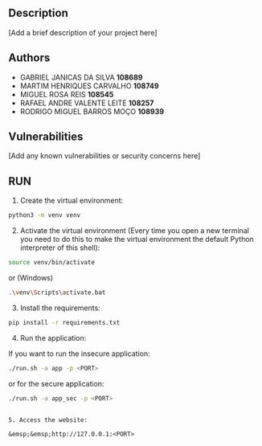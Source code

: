 ## Description

[Add a brief description of your project here]

## Authors

- GABRIEL JANICAS DA SILVA **108689**<br>
- MARTIM HENRIQUES CARVALHO **108749**<br>
- MIGUEL ROSA REIS **108545**<br>
- RAFAEL ANDRE VALENTE LEITE **108257**<br>
- RODRIGO MIGUEL BARROS MOÇO **108939**<br>


## Vulnerabilities

[Add any known vulnerabilities or security concerns here]



## RUN

1. Create the virtual environment:
```bash
python3 -m venv venv
```
2. Activate the virtual environment (Every time you open a new terminal you need to do this to make the virtual environment the default Python interpreter of this shell):
```bash
source venv/bin/activate
```
or (Windows)
```bash
.\venv\Scripts\activate.bat
```

3. Install the requirements:
```bash
pip install -r requirements.txt
```

4. Run the application:

If you want to run the insecure application:

```bash
./run.sh -a app -p <PORT>
```


or for the secure application:

```bash
./run.sh -a app_sec -p <PORT>
```
```

5. Access the website:

&emsp;&emsp;http://127.0.0.1:<PORT>
